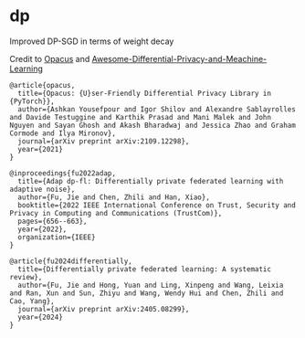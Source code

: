 # dp
Improved DP-SGD in terms of weight decay


Credit to [Opacus](https://github.com/pytorch/opacus) and [Awesome-Differential-Privacy-and-Meachine-Learning](https://github.com/JeffffffFu/Awesome-Differential-Privacy-and-Meachine-Learning)

```
@article{opacus,
  title={Opacus: {U}ser-Friendly Differential Privacy Library in {PyTorch}},
  author={Ashkan Yousefpour and Igor Shilov and Alexandre Sablayrolles and Davide Testuggine and Karthik Prasad and Mani Malek and John Nguyen and Sayan Ghosh and Akash Bharadwaj and Jessica Zhao and Graham Cormode and Ilya Mironov},
  journal={arXiv preprint arXiv:2109.12298},
  year={2021}
}

@inproceedings{fu2022adap,
  title={Adap dp-fl: Differentially private federated learning with adaptive noise},
  author={Fu, Jie and Chen, Zhili and Han, Xiao},
  booktitle={2022 IEEE International Conference on Trust, Security and Privacy in Computing and Communications (TrustCom)},
  pages={656--663},
  year={2022},
  organization={IEEE}
}

@article{fu2024differentially,
  title={Differentially private federated learning: A systematic review},
  author={Fu, Jie and Hong, Yuan and Ling, Xinpeng and Wang, Leixia and Ran, Xun and Sun, Zhiyu and Wang, Wendy Hui and Chen, Zhili and Cao, Yang},
  journal={arXiv preprint arXiv:2405.08299},
  year={2024}
}
```

